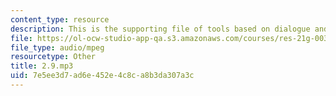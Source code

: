 ```yaml
---
content_type: resource
description: This is the supporting file of tools based on dialogue and airport.
file: https://ol-ocw-studio-app-qa.s3.amazonaws.com/courses/res-21g-003-learning-chinese-a-foundation-course-in-mandarin-spring-2011/7e5ee3d7ad6e452e4c8ca8b3da307a3c_2.9.mp3
file_type: audio/mpeg
resourcetype: Other
title: 2.9.mp3
uid: 7e5ee3d7-ad6e-452e-4c8c-a8b3da307a3c
---
```

